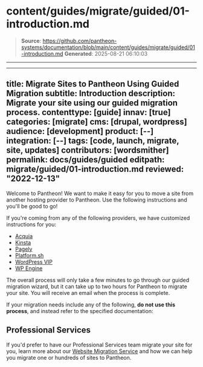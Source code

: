 # content/guides/migrate/guided/01-introduction.md

> **Source**: https://github.com/pantheon-systems/documentation/blob/main/content/guides/migrate/guided/01-introduction.md
> **Generated**: 2025-08-21 06:10:03

---

---
title: Migrate Sites to Pantheon Using Guided Migration
subtitle: Introduction
description: Migrate your site using our guided migration process.
contenttype: [guide]
innav: [true]
categories: [migrate]
cms: [drupal, wordpress]
audience: [development]
product: [--]
integration: [--]
tags: [code, launch, migrate, site, updates]
contributors: [wordsmither]
permalink: docs/guides/guided
editpath: migrate/guided/01-introduction.md
reviewed: "2022-12-13"
---
<Wistia src="n8tnwnrkn6" />

Welcome to Pantheon! We want to make it easy for you to move a site from another hosting provider to Pantheon. Use the following instructions and you'll be good to go!

<Alert title="Note" type="info" >

If you're coming from any of the following providers, we have customized instructions for you:

- [Acquia](/guides/acquia/migrate)
- [Kinsta](/guides/kinsta/migrate)
- [Pagely](/guides/pagely/migrate)
- [Platform.sh](/guides/platformsh/migrate)
- [WordPress VIP](/guides/wordpressvip/migrate)
- [WP Engine](/guides/wpengine/migrate)

</Alert>

The overall process will only take a few minutes to go through our guided migration wizard, but it can take up to two hours for Pantheon to migrate your site. You will receive an email when the process is complete.

<Alert title="Warning" type="danger" >

If your migration needs include any of the following, **do not use this process**, and instead refer to the specified documentation:

<Partial file="migrate/manual-when-all.md" />
<Partial file="migrate/manual-when-drupal.md" />
<Partial file="migrate/manual-when-wordpress.md" />

</Alert>


## Professional Services

If you'd prefer to have our Professional Services team migrate your site for you, learn more about our [Website Migration Service](https://pantheon.io/professional-services/website-migrations?docs) and how we can help you migrate one or hundreds of sites to Pantheon.
